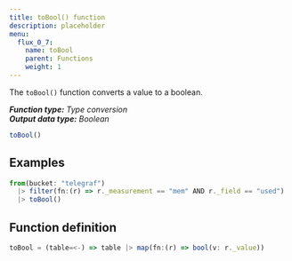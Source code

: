 ```yaml
---
title: toBool() function
description: placeholder
menu:
  flux_0_7:
    name: toBool
    parent: Functions
    weight: 1
---
```


The `toBool()` function converts a value to a boolean.

_**Function type:** Type conversion_  
_**Output data type:** Boolean_

```js
toBool()
```

## Examples
```js
from(bucket: "telegraf")
  |> filter(fn:(r) => r._measurement == "mem" AND r._field == "used")
  |> toBool()
```

## Function definition
```js
toBool = (table=<-) => table |> map(fn:(r) => bool(v: r._value))
```
